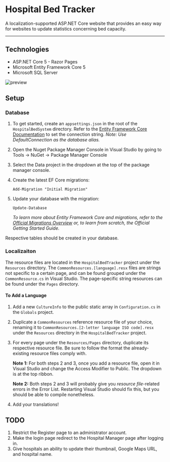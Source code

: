 # Hospital Bed Tracker
A localization-supported ASP.NET Core website that provides an easy way for websites to update statistics concerning bed capacity.

---

## Technologies
- ASP.NET Core 5 - Razor Pages
- Microsoft Entity Framework Core 5
- Microsoft SQL Server

![preview](https://i.imgur.com/qUuEyNK.png "Preview Image")

## Setup
### Database
1. To get started, create an `appsettings.json` in the root of the `HospitalBedSystem` directory. Refer to the [Entity Framework Core Documentation](https://docs.microsoft.com/en-us/ef/core/miscellaneous/connection-strings) to set the connection string. *Note: Use DefaultConnection as the database alias.*

2. Open the Nuget Package Manager Console in Visual Studio by going to Tools -> NuGet -> Package Manager Console

3. Select the Data project in the dropdown at the top of the package manager console.

4. Create the latest EF Core migrations:
    ```
    Add-Migration "Initial Migration"
    ```
5. Update your database with the migration:
    ```
    Update-Database
    ```

    *To learn more about Entity Framework Core and migrations, refer to the [Official Migrations Overview](https://docs.microsoft.com/en-us/ef/core/managing-schemas/migrations/?tabs=dotnet-core-cli) or, to learn from scratch, the Official Getting Started Guide.*

Respective tables should be created in your database.

### Localizaiton
The resource files are located in the `HospitalBedTracker` project under the `Resources` directory. The `CommonResources.[language].resx` files are strings not specific to a certain page, and can be found grouped under the `CommonResource.cs` in Visual Studio. The page-specific string resources can be found under the `Pages` directory.

#### To Add a Language
1. Add a new `CultureInfo` to the public static array in `Configuration.cs` in the `Globals` project.

2. Duplicate a `CommonResources` reference resource file of your choice, renaming it to `CommonResources.[2-letter language ISO code].resx` under the `Resources` directory in the `HospitalBedTracker` project.

3. For every page under the `Resources/Pages` directory, duplicate its respective resource file. Be sure to follow the format the already-existing resource files comply with.

    **Note 1:** For both steps 2 and 3, once you add a resource file, open it in Visual Studio and change the Access Modifier to Public. The dropdown is at the top ribbon.

    **Note 2:** Both steps 2 and 3 will probably give you *resource file*-related errors in the Error List. Restarting Visual Studio should fix this, but you should be able to compile nonetheless.

4. Add your translations!

## TODO
1. Restrict the Register page to an administrator account.
2. Make the login page redirect to the Hospital Manager page after logging in.
3. Give hospitals an ability to update their thumbnail, Google Maps URL, and hospital name.